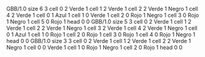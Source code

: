 <gs-board> GBB/1.0
size 6 3
cell 0 2 Verde 1 
cell 1 2 Verde 1 
cell 2 2 Verde 1 Negro 1 
cell 4 2 Verde 1 
cell 0 1 Azul 1 
cell 1 0 Verde 1 
cell 2 0 Rojo 1 Negro 1 
cell 3 0 Rojo 1 Negro 1 
cell 5 0 Rojo 1 
head 0 0
 </gs-board>
<gs-board> GBB/1.0
size 5 3
cell 0 2 Verde 1 
cell 1 2 Verde 1 
cell 2 2 Verde 1 Negro 1 
cell 3 2 Verde 1 
cell 4 2 Verde 1 Negro 1 
cell 0 1 Azul 1 
cell 1 0 Rojo 1 
cell 2 0 Rojo 1 
cell 3 0 Rojo 1 
cell 4 0 Rojo 1 Negro 1 
head 0 0
 </gs-board>
<gs-board> GBB/1.0
size 3 3
cell 0 2 Verde 1 
cell 1 2 Verde 1 
cell 2 2 Verde 1 Negro 1 
cell 0 0 Verde 1 
cell 1 0 Rojo 1 Negro 1 
cell 2 0 Rojo 1 
head 0 0
 </gs-board>